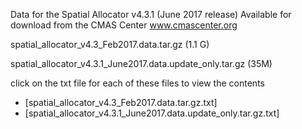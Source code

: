 Data for the Spatial Allocator v4.3.1 (June 2017 release)
Available for download from the CMAS Center www.cmascenter.org

spatial_allocator_v4.3_Feb2017.data.tar.gz   (1.1 G)

spatial_allocator_v4.3.1_June2017.data.update_only.tar.gz (35M)

click on the txt file for each of these files to view the contents
* [spatial_allocator_v4.3_Feb2017.data.tar.gz.txt]
* [spatial_allocator_v4.3.1_June2017.data.update_only.tar.gz.txt]
